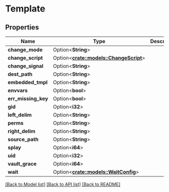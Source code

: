# Template

## Properties

Name | Type | Description | Notes
------------ | ------------- | ------------- | -------------
**change_mode** | Option<**String**> |  | [optional]
**change_script** | Option<[**crate::models::ChangeScript**](ChangeScript.md)> |  | [optional]
**change_signal** | Option<**String**> |  | [optional]
**dest_path** | Option<**String**> |  | [optional]
**embedded_tmpl** | Option<**String**> |  | [optional]
**envvars** | Option<**bool**> |  | [optional]
**err_missing_key** | Option<**bool**> |  | [optional]
**gid** | Option<**i32**> |  | [optional]
**left_delim** | Option<**String**> |  | [optional]
**perms** | Option<**String**> |  | [optional]
**right_delim** | Option<**String**> |  | [optional]
**source_path** | Option<**String**> |  | [optional]
**splay** | Option<**i64**> |  | [optional]
**uid** | Option<**i32**> |  | [optional]
**vault_grace** | Option<**i64**> |  | [optional]
**wait** | Option<[**crate::models::WaitConfig**](WaitConfig.md)> |  | [optional]

[[Back to Model list]](../README.md#documentation-for-models) [[Back to API list]](../README.md#documentation-for-api-endpoints) [[Back to README]](../README.md)


